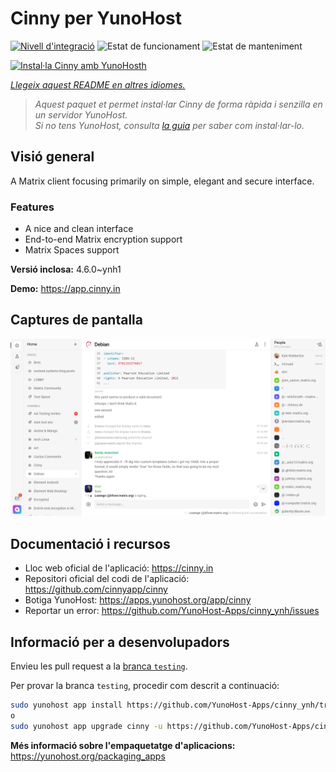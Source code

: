 <!--
N.B.: Aquest README ha estat generat automàticament per <https://github.com/YunoHost/apps/tree/master/tools/readme_generator>
NO s'ha de modificar manualment.
-->

# Cinny per YunoHost

[![Nivell d'integració](https://apps.yunohost.org/badge/integration/cinny)](https://ci-apps.yunohost.org/ci/apps/cinny/)
![Estat de funcionament](https://apps.yunohost.org/badge/state/cinny)
![Estat de manteniment](https://apps.yunohost.org/badge/maintained/cinny)

[![Instal·la Cinny amb YunoHosth](https://install-app.yunohost.org/install-with-yunohost.svg)](https://install-app.yunohost.org/?app=cinny)

*[Llegeix aquest README en altres idiomes.](./ALL_README.md)*

> *Aquest paquet et permet instal·lar Cinny de forma ràpida i senzilla en un servidor YunoHost.*  
> *Si no tens YunoHost, consulta [la guia](https://yunohost.org/install) per saber com instal·lar-lo.*

## Visió general

A Matrix client focusing primarily on simple, elegant and secure interface.

### Features

- A nice and clean interface
- End-to-end Matrix encryption support
- Matrix Spaces support


**Versió inclosa:** 4.6.0~ynh1

**Demo:** <https://app.cinny.in>

## Captures de pantalla

![Captures de pantalla de Cinny](./doc/screenshots/screenshot.png)

## Documentació i recursos

- Lloc web oficial de l'aplicació: <https://cinny.in>
- Repositori oficial del codi de l'aplicació: <https://github.com/cinnyapp/cinny>
- Botiga YunoHost: <https://apps.yunohost.org/app/cinny>
- Reportar un error: <https://github.com/YunoHost-Apps/cinny_ynh/issues>

## Informació per a desenvolupadors

Envieu les pull request a la [branca `testing`](https://github.com/YunoHost-Apps/cinny_ynh/tree/testing).

Per provar la branca `testing`, procedir com descrit a continuació:

```bash
sudo yunohost app install https://github.com/YunoHost-Apps/cinny_ynh/tree/testing --debug
o
sudo yunohost app upgrade cinny -u https://github.com/YunoHost-Apps/cinny_ynh/tree/testing --debug
```

**Més informació sobre l'empaquetatge d'aplicacions:** <https://yunohost.org/packaging_apps>
